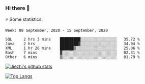 ### Hi there 👋

⚡ Some statistics:

<!--START_SECTION:waka-->
```text
Week: 08 September, 2020 - 15 September, 2020

SQL     2 hrs 3 mins    █████████░░░░░░░░░░░░░░░░   35.72 % 
Java    2 hrs           ████████▓░░░░░░░░░░░░░░░░   34.94 % 
XML     1 hr 26 mins    ██████▒░░░░░░░░░░░░░░░░░░   25.06 % 
Bash    7 mins          ▓░░░░░░░░░░░░░░░░░░░░░░░░   02.31 % 
Other   6 mins          ▒░░░░░░░░░░░░░░░░░░░░░░░░   01.79 % 
```
<!--END_SECTION:waka-->

[![Jiezhi's github stats](https://github-readme-stats.vercel.app/api?username=Jiezhi&show_icons=true)](https://github.com/Jiezhi/github-readme-stats)

[![Top Langs](https://github-readme-stats.vercel.app/api/top-langs/?username=Jiezhi&hide=javascript,html)](https://github.com/Jiezhi/github-readme-stats)
<!--
**Jiezhi/Jiezhi** is a ✨ _special_ ✨ repository because its `README.md` (this file) appears on your GitHub profile.

Here are some ideas to get you started:

- 🔭 I’m currently working on ...
- 🌱 I’m currently learning ...
- 👯 I’m looking to collaborate on ...
- 🤔 I’m looking for help with ...
- 💬 Ask me about ...
- 📫 How to reach me: ...
- 😄 Pronouns: ...
- ⚡ Fun fact: ...
-->

